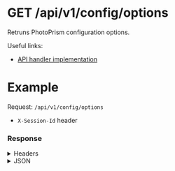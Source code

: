 # GET /api/v1/config/options
Retruns PhotoPrism configuration options.

Useful links:
- [API handler implementation](https://github.com/photoprism/photoprism/blob/5076af297963/internal/api/config.go#L40)

# Example
Request: `/api/v1/config/options`
- `X-Session-Id` header

### Response
<details>
  <summary>Headers</summary>

  <br/>

  | Name           | Value                           |
  | -------------- | ------------------------------- |
  | Content-Type   | application/json; charset=utf-8 |
  | Date           | Mon, 02 Aug 2021 15:13:12 GMT   |
  | Content-Length | 749                             |
</details>  

<details>
  <summary>JSON</summary>

  <br/>

  ```json
  {
    "Debug": false,
    "ReadOnly": false,
    "Experimental": false,
    "OriginalsLimit": 1000,
    "Workers": 0,
    "WakeupInterval": 900,
    "AutoIndex": 300,
    "AutoImport": 300,
    "DisableBackups": false,
    "DisableWebDAV": false,
    "DisablePlaces": false,
    "DisableExifTool": false,
    "DisableTensorFlow": false,
    "DisableDarktable": false,
    "DisableRawtherapee": false,
    "DisableSips": false,
    "DisableHeifConvert": false,
    "DisableFFmpeg": false,
    "DetectNSFW": false,
    "SiteUrl": "http://localhost:2342/",
    "SitePreview": "",
    "SiteTitle": "PhotoPrism",
    "SiteCaption": "Browse Your Life",
    "SiteDescription": "",
    "SiteAuthor": "",
    "RawPresets": false,
    "FFmpegEncoder": "libx264",
    "FFmpegBitrate": 50,
    "FFmpegBuffers": 32,
    "ThumbFilter": "lanczos",
    "ThumbUncached": false,
    "ThumbSize": 2048,
    "ThumbSizeUncached": 7680,
    "JpegSize": 7680,
    "JpegQuality": 92
  }
  ```
</details>  